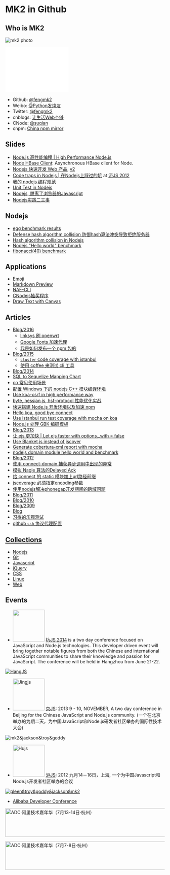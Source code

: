 # MK2 in Github

## Who is MK2

![mk2 photo](https://secure.gravatar.com/avatar/95b9d41231617a05ced5604d242c9670?s=200)
<iframe src="//githubbadge.appspot.com/fengmk2?s=1" style="border: 0;height: 142px;width: 200px;overflow: hidden;" frameBorder="0"></iframe>

* Github: [@fengmk2](https://github.com/fengmk2)
* Weibo: [@Python发烧友](http://weibo.com/imk2)
* Twitter: [@fengmk2](http://twitter.com/fengmk2)
* cnblogs: [让生活Web个够](http://fengmk2.cnblogs.com/)
* CNode: [@suqian](http://cnodejs.org/user/suqian)
* cnpm: [China npm mirror](http://cnpmjs.org)

## Slides

* [Node.js 高性能编程 | High Performance Node.js](./ppt/high-performance-on-nodejs.html)
* [Node HBase Client](./ppt/nodejs_hbase_client.html): Asynchronous HBase client for Node.
* [Nodejs 快速开发 Web 产品](./ppt/nodejs-web-dev.html), [v2](./ppt/nodejs-web-dev-v2.html)
* [Code traps in Nodejs | 在Nodejs上踩过的坑](./ppt/hujs.html) at [沪JS 2012](http://www.hujs.org/)
* [我的 nodejs 编程规范](./ppt/nodejs_programming_style.html)
* [Unit Test in Nodejs](/ppt/unittest-and-bdd-in-nodejs-with-mocha.html)
* [Nodejs, 脱离了浏览器的Javascript](/ppt/qcon2011/index.html)
* [Nodejs实践二三事](/ppt/those-things-using-nodejs/index.html)

## Nodejs

* [egg benchmark results](/egg/benchmark/)
* [Defense hash algorithm collision 防御hash算法冲突导致拒绝服务器](/blog/2011/defense-hash-algorithm-collision-dos.html)
* [Hash algorithm collision in Nodejs](/blog/2011/hac-in-nodejs-results.html)
* [Nodejs "Hello world" benchmark](/blog/helloworld-benchmark.html)
* [fibonacci(40) benchmark](/blog/2011/fibonacci/nodejs-python-php-ruby-lua.html)

## Applications

* [Emoji](./emoji/)
* [Markdown Preview](./browser.html)
* [NAE-CLI](http://club.cnodejs.org/topic/4f387648301a48d50e003d4c)
* [CNodejs抽奖程序](/lottery/index.html)
* [Draw Text with Canvas](/blog/2011/canvas-text.html)

## Articles

* [Blog/2016](blog/2016)
  * [linksys 刷 openwrt](openwrt/README)
  * [Google Fonts 加速代理](blog/2016/google-fonts-mirror)
  * [我是如何发布一个 npm 包的](blog/2016/how-i-publish-a-npm-package)
* [Blog/2015](blog/2015)
  * [`cluster` code coverage with istanbul](blog/2015/cluster-coverage/README.html)
  * [使用 coffee 来测试 cli 工具](blog/2015/test-cli-with-coffee.html)
* [Blog/2014](blog/2014)
 * [SQL to Sequelize Mapping Chart](blog/2014/10/sql-to-sequelize-mapping-chart.html)
 * [co 常见使用场景](blog/2014/07/co-usage.html)
 * [配置 Windows 下的 nodejs C++ 模块编译环境](blog/2014/07/node-gyp-cpp-build-env.html)
 * [Use koa-csrf in high performance way](blog/2014/06/use-koa-csrf-high-performance-way.html)
 * [byte, hessian.js, hsf-protocol 性能优化实战](blog/2014/05/hessian-performance-improve.html)
 * [快速搭建 Node.js 开发环境以及加速 npm](blog/2014/03/node-env-and-faster-npm.html)
 * [Hello koa, good bye connect](blog/2014/03/koa-vs-connect.html)
 * [Use istanbul run test coverage with mocha on koa](blog/2014/03/istanbul.html)
 * [Node.js 处理 GBK 编码模板](./blog/2014/iconv-lite/iconv-lite.html)
* [Blog/2013](./blog/2013)
 * [让 ejs 更加快 | Let ejs faster with options._with = false](./benchmark/ejs/with_false_better_than_true.html)
 * [Use Blanket.js instead of jscover](./blog/2013/05/blanketjs-jscoverage.html)
 * [Generate cobertura-xml report with mocha](./blog/2013/02/cobertura-xml-with-mocha.html)
 * [nodejs domain module hello world and benchmark](./blog/2013/03/domain-helloworld-benchmark.html)
* [Blog/2012](./blog/2012)
 * [使用 connect-domain 捕获异步调用中出现的异常](./blog/2012/12/domain_module.html)
 * [模拟 Nagle 算法的Delayed Ack](./benchmark/nagle-algorithm-delayed-ack-mock.html)
 * [给 connect 的 static 模块加上url路径前缀](./blog/2012/06/use-pre-for-connect-static-middleware.html)
 * [jscoverage 必须指定encoding参数](./blog/2012/06/jscoverage-must-set-encoding.html)
 * [使用nodejs解决phonegap开发期间的跨域问题](./blog/2012/05/phonegap-dev-env-cross-domain-with-nodejs.html)
* [Blog/2011](./blog/2011)
* [Blog/2010](./blog/2010)
* [Blog/2009](./blog/2009)
* [Blog](./blog/)
* [习得的乐观测试](./Learned-Optimism-Test.htm)
* [github `ssh` 协议代理配置](./github-proxy.html)

## [Collections](./collections)

* [Nodejs](./collections/nodejs.html)
* [Git](./collections/git.html)
* [Javascript](/collections/javascript.html)
* [jQuery](/collections/jquery.html)
* [CSS](/collections/css.html)
* [Linux](/collections/linux.html)
* [Web](/collections/web.html)

## Events

* <img width="100" src="http://jsconfcn.qiniudn.com/logo.png"> [杭JS 2014](http://2014.jsconf.cn/) is a two day conference focused on JavaScript and Node.js technologies. This developer driven event will bring together notable figures from both the Chinese and international JavaScript communities to share their knowledge and passion for JavaScript. The conference will be held in Hangzhou from June 21-22.

<a href="//ww4.sinaimg.cn/large/61c56ebcgw1ehp32sddkgj21kw0s5k52.jpg" target="_blank"><img src="//ww4.sinaimg.cn/mw1024/61c56ebcgw1ehp32sddkgj21kw0s5k52.jpg" alt="HangJS"></a>

* <img width="100" src="http://nfs.nodeblog.org/b/2/b2d5557fcea267c6b5ef13eb8762c4be.png" alt="Jingjs"> [京JS](http://jingjs.org/): 2013 9 - 10, NOVEMBER, A two day conference in Beijing for the Chinese JavaScript and Node.js community. (一个在北京举办的为期二天，为中国JavaScript和Node.js研发者社区举办的国际性技术大会)

![mk2&jackson&troy&goddy](http://nfs.nodeblog.org/b/8/b89258b13b66ee5abd4f530d018409f1.jpg)

* <img width="100" src="//ww1.sinaimg.cn/bmiddle/6cfc7910jw1ehp6uh3sjrj20dw0dwglw.jpg" alt="Hujs"> [沪JS](http://www.hujs.org/): 2012 九月14－16日，上海, 一个为中国Javascript和Node.js开发者社区举办的会议

[![gleen&troy&goddy&jackson&mk2](//ww3.sinaimg.cn/bmiddle/6cfc7910jw1dx6wgxck38j.jpg)](//ww3.sinaimg.cn/large/6cfc7910jw1dx6wgxck38j.jpg)

* [Alibaba Developer Conference]

<a href="http://adc.alibabatech.org/" target="_blank"><img src="http://img04.taobaocdn.com/tps/i4/T1d7iVXvRfXXciXB3I-728-90.png" width="728" height="90" alt="ADC·阿里技术嘉年华（7月13-14日·杭州）" /></a>

<a href="http://adc.taobao.com/" target="_blank"><img src="http://adc.taobao.com/bundles/devcarnival/images/d2_728x90.jpg" width="728" height="90" alt="ADC·阿里技术嘉年华（7月7-8日·杭州）" /></a>

[Alibaba Developer Conference]: http://adc.taobao.com/
